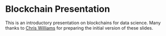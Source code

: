 # Blockchain Presentation

This is an introductory presentation on blockchains for data science. Many thanks to [Chris Williams](https://github.com/crypto-coder) for preparing the initial version of these slides.
